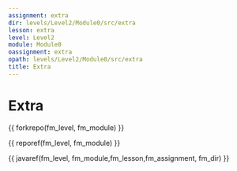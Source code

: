 ```yaml
---
assignment: extra
dir: levels/Level2/Module0/src/extra
lesson: extra
level: Level2
module: Module0
oassignment: extra
opath: levels/Level2/Module0/src/extra
title: Extra
---
```

# Extra

{{ forkrepo(fm_level, fm_module) }}

{{ reporef(fm_level, fm_module) }}




{{ javaref(fm_level, fm_module,fm_lesson,fm_assignment, fm_dir) }}

